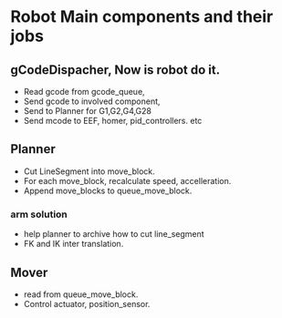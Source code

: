 # Robot Main components and their jobs

## gCodeDispacher, Now is robot do it.
* Read gcode from gcode_queue, 
* Send gcode to involved component, 
 * Send to Planner for G1,G2,G4,G28
 * Send mcode to EEF, homer, pid_controllers.   etc

## Planner
* Cut LineSegment into move_block.
* For each move_block, recalculate speed, accelleration.
* Append move_blocks to queue_move_block.

### arm solution 
* help planner to archive how to cut line_segment
* FK and IK  inter translation.

## Mover
* read from queue_move_block.
* Control actuator, position_sensor.
 